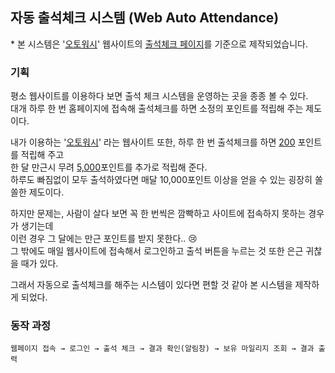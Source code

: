 ## 자동 출석체크 시스템 (Web Auto Attendance)
\* 본 시스템은 '[오토워시](https://autowash.co.kr/)' 웹사이트의 [출석체크 페이지](https://autowash.co.kr/)를 기준으로 제작되었습니다.


### 기획
평소 웹사이트를 이용하다 보면 출석 체크 시스템을 운영하는 곳을 종종 볼 수 있다.\
대개 하루 한 번 홈페이지에 접속해 출석체크를 하면 소정의 포인트를 적립해 주는 제도이다.

내가 이용하는 '[오토워시](https://autowash.co.kr/)' 라는 웹사이트 또한, 하루 한 번 출석체크를 하면 <u>200</u> 포인트를 적립해 주고\
한 달 만근시 무려 <u>5,000</u>포인트를 추가로 적립해 준다.\
하루도 빠짐없이 모두 출석하였다면 매달 10,000포인트 이상을 얻을 수 있는 굉장히 쏠쏠한 제도이다.

하지만 문제는, 사람이 살다 보면 꼭 한 번씩은 깜빡하고 사이트에 접속하지 못하는 경우가 생기는데\
이런 경우 그 달에는 만근 포인트를 받지 못한다.. :cry:\
그 밖에도 매일 웹사이트에 접속해서 로그인하고 출석 버튼을 누르는 것 또한 은근 귀찮을 때가 있다.

그래서 자동으로 출석체크를 해주는 시스템이 있다면 편할 것 같아 본 시스템을 제작하게 되었다.


### 동작 과정
```
웹페이지 접속 → 로그인 → 출석 체크 → 결과 확인(알림창) → 보유 마일리지 조회 → 결과 출력
```
